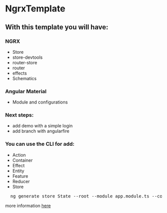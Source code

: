 # NgrxTemplate

## With this template you will have:

### NGRX
- Store
- store-devtools
- router-store
- router
- effects
- Schematics

### Angular Material
- Module and configurations

### Next steps:
- add demo with a simple login
- add branch with angularfire



### You can use the CLI for add: 
- Action
- Container
- Effect
- Entity
- Feature
- Reducer
- Store

<pre>
  ng generate store State --root --module app.module.ts --collection @ngrx/schematics
</pre>
more information [here](https://github.com/ngrx/platform/blob/master/docs/schematics/README.md)
